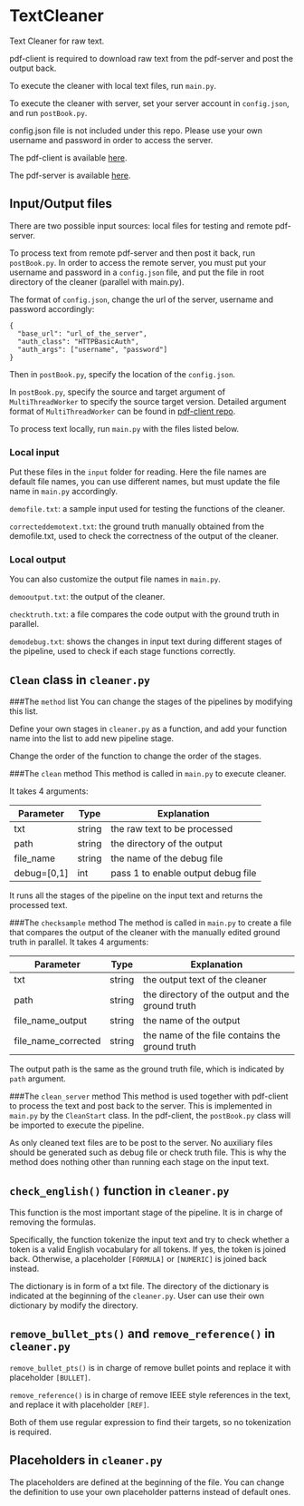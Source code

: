 # TextCleaner
Text Cleaner for raw text. 

pdf-client is required to download raw text from the pdf-server and post the output back.

To execute the cleaner with local text files, run `main.py`.

To execute the cleaner with server, set your server account in `config.json`, and run `postBook.py`.

config.json file is not included under this repo. Please use your own username and password in order to access the server.

The pdf-client is available [here](https://github.com/nathanielove/pdf-client).

The pdf-server is available [here](https://github.com/nathanielove/pdf-server).

## Input/Output files

There are two possible input sources: local files for testing and remote pdf-server.

To process text from remote pdf-server and then post it back, run `postBook.py`. In order to access the remote server, you must put your username and password in a `config.json` file, and put the file in root directory of the cleaner (parallel with main.py).

The format of `config.json`, change the url of the server, username and password accordingly:
```
{
  "base_url": "url_of_the_server",
  "auth_class": "HTTPBasicAuth",
  "auth_args": ["username", "password"]
}
```

Then in `postBook.py`, specify the location of the `config.json`.

In `postBook.py`, specify the source and target argument of `MultiThreadWorker` to specify the source target version. Detailed argument format of `MultiThreadWorker` can be found in [pdf-client repo](https://github.com/nathanielove/pdf-client).

To process text locally, run `main.py` with the files listed below.

### Local input
Put these files in the `input` folder for reading. Here the file names are default file names, you can use different names, but must update the file name in `main.py` accordingly.

`demofile.txt`: a sample input used for testing the functions of the cleaner.

`correcteddemotext.txt`: the ground truth manually obtained from the demofile.txt, used to check the correctness of the output of the cleaner.


### Local output
You can also customize the output file names in `main.py`. 

`demooutput.txt`: the output of the cleaner.

`checktruth.txt`: a file compares the code output with the ground truth in parallel.

`demodebug.txt`: shows the changes in input text during different stages of the pipeline, used to check if each stage functions correctly.


## `Clean` class in `cleaner.py`
###The `method` list
You can change the stages of the pipelines by modifying this list. 

Define your own stages in `cleaner.py` as a function, and add your function name into the list to add new pipeline stage.

Change the order of the function to change the order of the stages.

###The `clean` method 
This method is called in `main.py` to execute cleaner.

It takes 4 arguments:

| Parameter | Type | Explanation |
| --- | --- | --- | 
| txt | string | the raw text to be processed |
| path | string | the directory of the output |
| file_name | string | the name of the debug file |
| debug=[0,1] | int | pass 1 to enable output debug file |

It runs all the stages of the pipeline on the input text and returns the processed text.

###The `checksample` method
The method is called in `main.py` to create a file that compares the output of the cleaner with the manually edited ground truth in parallel.
It takes 4 arguments:

| Parameter | Type | Explanation |
| --- | --- | --- | 
| txt | string | the output text of the cleaner |
| path | string | the directory of the output and the ground truth |
| file_name_output | string | the name of the output |
| file_name_corrected | string | the name of the file contains the ground truth |

The output path is the same as the ground truth file, which is indicated by `path` argument.

###The `clean_server` method
This method is used together with pdf-client to process the text and post back to the server. This is implemented in `main.py` by the `CleanStart` class. In the pdf-client, the `postBook.py` class will be imported to execute the pipeline.

As only cleaned text files are to be post to the server. No auxiliary files should be generated such as debug file or check truth file. This is why the method does nothing other than running each stage on the input text.

## `check_english()` function in `cleaner.py`
This function is the most important stage of the pipeline. It is in charge of removing the formulas.

Specifically, the function tokenize the input text and try to check whether a token is a valid English vocabulary for all tokens. If yes, the token is joined back. Otherwise, a placeholder `[FORMULA]` or `[NUMERIC]` is joined back instead.

The dictionary is in form of a txt file. The directory of the dictionary is indicated at the beginning of the `cleaner.py`. User can use their own dictionary by modify the directory.

## `remove_bullet_pts()` and `remove_reference()` in `cleaner.py`
`remove_bullet_pts()` is in charge of remove bullet points and replace it with placeholder `[BULLET]`.

`remove_reference()` is in charge of remove IEEE style references in the text, and replace it with placeholder `[REF]`.

Both of them use regular expression to find their targets, so no tokenization is required.

## Placeholders in `cleaner.py`
The placeholders are defined at the beginning of the file. You can change the definition to use your own placeholder patterns instead of default ones.
